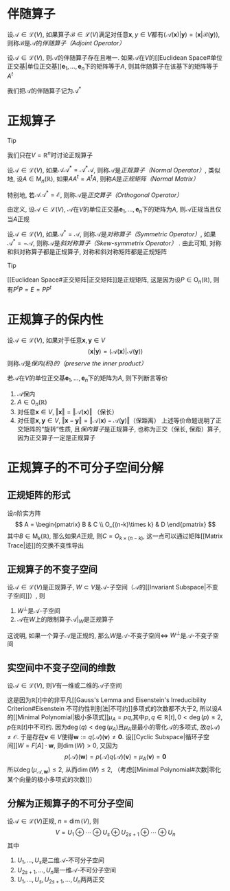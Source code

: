 # 伴随算子
设$\mathcal A\in \mathcal{L}(V)$, 如果算子$\mathcal B\in \mathcal{L} (V)$满足对任意$\boldsymbol x, y\in V$都有$(\mathcal A(\boldsymbol x) \vert \boldsymbol y) = (\boldsymbol x \vert \mathcal B(\boldsymbol y))$, 则称$\mathcal B$是$\mathcal A$的*伴随算子（Adjoint Operator）*

设$\mathcal A\in \mathcal{L}(V)$, 则$\mathcal A$的伴随算子存在且唯一. 如果$\mathcal A$在$V$的[[Euclidean Space#单位正交基|单位正交基]]$\boldsymbol e_1, \ldots ,\boldsymbol e_n$下的矩阵等于$A$, 则其伴随算子在该基下的矩阵等于$A^t$

我们把$\mathcal A$的伴随算子记为$\mathcal A^*$
# 正规算子
> [!Tip]
> 我们只在$V = \mathbb{R}^n$时讨论正规算子

设$\mathcal A\in \mathcal{L} (V)$, 如果$\mathcal A \mathcal A^* = \mathcal A^* \mathcal A$, 则称$\mathcal A$是*正规算子（Normal Operator）*, 类似地, 设$A\in \mathrm{M}_n(\mathbb{R})$, 如果$AA^t = A^tA$, 则称$A$是*正规矩阵（Normal Matrix）*

特别地, 若$\mathcal A \mathcal A^* = \mathcal E$, 则称$\mathcal A$是*正交算子（Orthogonal Operator）*

由定义, 设$\mathcal A\in \mathcal{L} (V)$, $\mathcal A$在$V$的单位正交基$\boldsymbol e_1, \ldots ,\boldsymbol e_n$下的矩阵为$A$, 则$\mathcal A$正规当且仅当$A$正规

设$\mathcal A\in \mathcal{L}(V)$, 如果$\mathcal A^* = \mathcal A$, 则称$\mathcal A$是*对称算子（Symmetric Operator）*, 如果$\mathcal A^* = - \mathcal A$, 则称$\mathcal A$是*斜对称算子（Skew-symmetrix Operator）* . 由此可知, 对称和斜对称算子都是正规算子, 对称和斜对称矩阵都是正规矩阵

> [!Tip]
> [[Euclidean Space#正交矩阵|正交矩阵]]是正规矩阵, 这是因为设$P\in \mathrm{O}_n(\mathbb{R})$, 则有$P^tP = E = PP^t$
# 正规算子的保内性
设$\mathcal A\in \mathcal{L}(V)$, 如果对于任意$\boldsymbol x,\boldsymbol y\in V$
$$
(\boldsymbol x \vert \boldsymbol y) = \left( \mathcal A(\boldsymbol x)  \vert \mathcal A(\boldsymbol y)\right) 
$$
则称$\mathcal A$是*保内(积)的（preserve the inner product）*

若$\mathcal A$在$V$的单位正交基$\boldsymbol e_1, \ldots ,\boldsymbol e_n$下的矩阵为$A$, 则下列断言等价
1. $\mathcal A$保内
2. $A\in \mathrm{O}_n(\mathbb{R})$
3. 对任意$\boldsymbol x\in V,\; \Vert \boldsymbol x \Vert = \Vert \mathcal A(\boldsymbol x) \Vert$ （保长）
4. 对任意$\boldsymbol x, \boldsymbol y\in V,\; \Vert \boldsymbol x - \boldsymbol y \Vert = \Vert \mathcal A(\boldsymbol x) - \mathcal A(\boldsymbol y)\Vert$（保距离）
上述等价命题说明了正交矩阵的“旋转”性质, 且*保内算子*是正规算子, 也称为正交（保长, 保距）算子, 因为正交算子一定是正规算子

# 正规算子的不可分子空间分解
## 正规矩阵的形式
设$n$阶实方阵
$$
A = \begin{pmatrix}
B & C \\
O_{(n-k)\times k} & D
\end{pmatrix}
$$
其中$B\in \mathrm{M}_k(\mathbb{R})$, 那么如果$A$正规, 则$C = O_{k\times(n-k)}$, 这一点可以通过矩阵[[Matrix Trace|迹]]的交换不变性导出

## 正规算子的不变子空间
设$\mathcal A\in \mathcal{L}(V)$是正规算子, $W \subset V$是$\mathcal A$-子空间（$\mathcal A$的[[Invariant Subspace|不变子空间]]）, 则
1. $W^{\perp}$是$\mathcal A$-子空间
2. $\mathcal A$在$W$上的限制算子$\mathcal A |_W$是正规算子

这说明, 如果一个算子$\mathcal A$是正规的, 那么$W$是$\mathcal A$-不变子空间$\iff$ $W^{\perp}$是$\mathcal A$-不变子空间

## 实空间中不变子空间的维数
设$\mathcal A\in \mathcal{L}(V)$, 则$V$有一维或二维的$\mathcal A$子空间

这是因为$\mathbb{R}[t]$中的非平凡[[Gauss's Lemma and Eisenstein's Irreducibility Criterion#Eisenstein 不可约性判别法|不可约]]多项式的次数都不大于$2$, 所以设$A$的[[Minimal Polynomial|极小多项式]]$\mu_A = pq$,其中$p,q\in \mathbb{R}[t],0 < \deg{(p)} \leq 2$, $p$在$\mathbb{R}[t]$中不可约. 因为$\deg{(q) < \deg{(\mu_A)}}$且$\mu_A$是最小的零化$\mathcal A$的多项式, 故$q(\mathcal A) \neq \mathcal O$. 于是存在$\boldsymbol v\in V$使得$\boldsymbol w := q(\mathcal A)(\boldsymbol v) \neq \boldsymbol 0$. 设[[Cyclic Subspace|循环子空间]]$W = F[A]\cdot \boldsymbol w$, 则$\dim(W) > 0$, 又因为
$$
p(\mathcal A)(\boldsymbol w) = p(\mathcal A)q(\mathcal A)(\boldsymbol v) = \mu_A(\boldsymbol v)= \boldsymbol 0
$$
所以$\deg{(\mu_{\mathcal A, \boldsymbol w})} \leq 2$, 从而$\dim (W) \leq 2$, （考虑[[Minimal Polynomial#次数|零化某个向量的极小多项式的次数]]）

## 分解为正规算子的不可分子空间
设$\mathcal A\in \mathcal{L}(V)$正规, $n = \dim (V)$, 则
$$
V = U_1 \oplus \cdots \oplus  U_s \oplus  U_{2s+1} \oplus  \cdots \oplus  U_n
$$
其中
1. $U_1, \ldots ,U_s$是二维$\mathcal A$-不可分子空间
2. $U_{2s+1}, \ldots ,U_n$是一维$\mathcal A$-不可分子空间
3. $U_1, \ldots ,U_s,U_{2s+1}, \ldots ,U_n$两两正交




